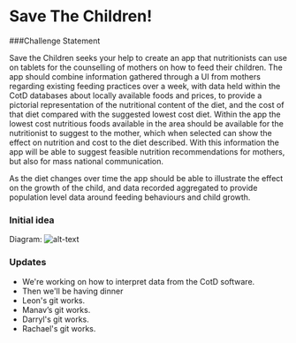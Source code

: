 # Save The Children!

###Challenge Statement

Save the Children seeks your help to create an app that nutritionists can use on tablets for the counselling of mothers on how to feed their children. The app should combine information gathered through a UI from mothers regarding existing feeding practices over a week, with data held within the CotD databases about locally available foods and prices, to provide a pictorial representation of the nutritional content of the diet, and the cost of that diet compared with the suggested lowest cost diet. Within the app the lowest cost nutritious foods available in the area should be available for the nutritionist to suggest to the mother, which when selected can show the effect on nutrition and cost to the diet described. With this information the app will be able to suggest feasible nutrition recommendations for mothers, but also for mass national communication.


As the diet changes over time the app should be able to illustrate the effect on the growth of the child, and data recorded aggregated to provide population level data around feeding behaviours and child growth.



### Initial idea
Diagram:
![alt-text](https://scontent-iad3-1.xx.fbcdn.net/v/t35.0-12/15145305_1292952990728100_162663639_o.jpg?oh=bed5d096b51177a8cc9191615f4b4847&oe=58321B4D)

### Updates
- We're working on how to interpret data from the CotD software.
- Then we'll be having dinner
- Leon's git works.
- Manav’s git works.
- Darryl's git works.
- Rachael's git works.
